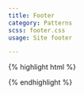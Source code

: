```yaml
---
title: Footer
category: Patterns
scss: footer.css
usage: Site footer

---
```


<div class="pattern-outline">
<footer class="main-footer">

</footer>
</div>

{% highlight html %}
<footer class="main-footer">

</footer>
{% endhighlight %}